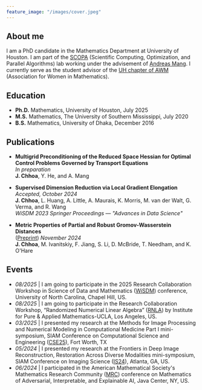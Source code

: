 ```yaml
---
feature_image: "/images/cover.jpeg"
---
```


<!-- No Title -->

## About me

I am a PhD candidate in the Mathematics Department at University of Houston. I am part of the [SCOPA](https://scopagroup.github.io) (Scientific Computing, Optimization, and Parallel Algorithms) lab working under the advisement of [Andreas Mang](https://www.math.uh.edu/~andreas/). I currently serve as the student advisor of the [UH chapter of AWM](https://uhawm.wordpress.com) (Association for Women in Mathematics).

## Education

- **Ph.D.** Mathematics, University of Houston, July 2025
- **M.S.** Mathematics, The University of Southern Mississippi, July 2020
- **B.S.** Mathematics, University of Dhaka, December 2016

## Publications

- **Multigrid Preconditioning of the Reduced Space Hessian for Optimal Control Problems Governed by Transport Equations**  
  *In preparation*  
  **J. Chhoa**, Y. He, and A. Mang

- **Supervised Dimension Reduction via Local Gradient Elongation**  
  *Accepted, October 2024*  
  **J. Chhoa**, L. Huang, A. Little, A. Maurais, K. Morris, M. van der Walt, G. Verma, and R. Wang  
  *WiSDM 2023 Springer Proceedings — "Advances in Data Science"*

- **Metric Properties of Partial and Robust Gromov-Wasserstein Distances**  
  ([Preprint](https://arxiv.org/abs/2411.02198)) *November 2024*  
  **J. Chhoa**, M. Ivanitskiy, F. Jiang, S. Li, D. McBride, T. Needham, and K. O'Hare

## Events

- _08/2025_ \| I am going to participate in the 2025 Research Collaboration Workshop in Science of Data and Mathematics ([WiSDM](https://datascience.unc.edu/wisdm-2025/)) conference, University of North Carolina, Chapel Hill, US.
- _08/2025_ \| I am going to participate in the Research Collaboration Workshop, “Randomized Numerical Linear Algebra” ([RNLA](https://www.ipam.ucla.edu/programs/special-events-and-conferences/research-collaboration-workshop-randomized-numerical-linear-algebra-rnla/?tab=overview)) by Institute for Pure & Applied Mathematics-UCLA, Los Angeles, US.
- _03/2025_ \| I presented my research at the Methods for Image Processing and Numerical Modeling in Computational Medicine Part I mini-symposium, SIAM Conference on Computational Science and Engineering ([CSE25](https://www.siam.org/conferences-events/past-event-archive/cse25/)), Fort Worth, TX
- _05/2024_ \| I presented my research at the Frontiers in Deep Image Reconstruction, Restoration Across Diverse Modalities mini-symposium, SIAM Conference on Imaging Science ([IS24](https://www.siam.org/conferences/cm/conference/is24)), Atlanta, GA, US.
- _06/2024_ \| I participated in the American Mathematical Society's Mathematics Research Community ([MRC](https://www.ams.org/programs/research-communities/2024MRC-AI)) conference on Mathematics of Adversarial, Interpretable, and Explainable AI, Java Center, NY, US.
